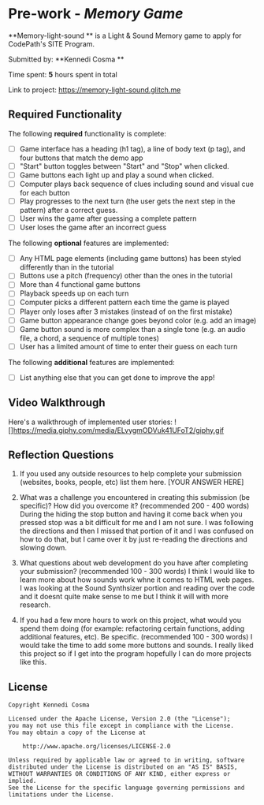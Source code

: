 # Pre-work - *Memory Game*

**Memory-light-sound ** is a Light & Sound Memory game to apply for CodePath's SITE Program. 

Submitted by: **Kennedi Cosma **

Time spent: **5** hours spent in total

Link to project: https://memory-light-sound.glitch.me

## Required Functionality

The following **required** functionality is complete:

* [ ] Game interface has a heading (h1 tag), a line of body text (p tag), and four buttons that match the demo app
* [ ] "Start" button toggles between "Start" and "Stop" when clicked. 
* [ ] Game buttons each light up and play a sound when clicked. 
* [ ] Computer plays back sequence of clues including sound and visual cue for each button
* [ ] Play progresses to the next turn (the user gets the next step in the pattern) after a correct guess. 
* [ ] User wins the game after guessing a complete pattern
* [ ] User loses the game after an incorrect guess

The following **optional** features are implemented:

* [ ] Any HTML page elements (including game buttons) has been styled differently than in the tutorial
* [ ] Buttons use a pitch (frequency) other than the ones in the tutorial
* [ ] More than 4 functional game buttons
* [ ] Playback speeds up on each turn
* [ ] Computer picks a different pattern each time the game is played
* [ ] Player only loses after 3 mistakes (instead of on the first mistake)
* [ ] Game button appearance change goes beyond color (e.g. add an image)
* [ ] Game button sound is more complex than a single tone (e.g. an audio file, a chord, a sequence of multiple tones)
* [ ] User has a limited amount of time to enter their guess on each turn

The following **additional** features are implemented:

- [ ] List anything else that you can get done to improve the app!

## Video Walkthrough

Here's a walkthrough of implemented user stories:
![]https://media.giphy.com/media/ELvygmODVuk41UFoT2/giphy.gif


## Reflection Questions
1. If you used any outside resources to help complete your submission (websites, books, people, etc) list them here. 
[YOUR ANSWER HERE]

2. What was a challenge you encountered in creating this submission (be specific)? How did you overcome it? (recommended 200 - 400 words) 
During the hiding the stop button and having it come back when you pressed stop was a bit difficult for me and I am not sure. I was following the directions and then I missed that portion of it and I was confused on how to do that, but I came over it by just re-reading the directions and slowing down. 

3. What questions about web development do you have after completing your submission? (recommended 100 - 300 words) 
I think I would like to learn more about how sounds work whne it comes to HTML web pages. I was looking at the Sound Synthsizer portion and reading over the code and it doesnt quite make sense to me but I think it will with more research. 

4. If you had a few more hours to work on this project, what would you spend them doing (for example: refactoring certain functions, adding additional features, etc). Be specific. (recommended 100 - 300 words) 
I would take the time to add some more buttons and sounds. I really liked this project so if I get into the program hopefully I can do more projects like this. 



## License

    Copyright Kennedi Cosma 

    Licensed under the Apache License, Version 2.0 (the "License");
    you may not use this file except in compliance with the License.
    You may obtain a copy of the License at

        http://www.apache.org/licenses/LICENSE-2.0

    Unless required by applicable law or agreed to in writing, software
    distributed under the License is distributed on an "AS IS" BASIS,
    WITHOUT WARRANTIES OR CONDITIONS OF ANY KIND, either express or implied.
    See the License for the specific language governing permissions and
    limitations under the License.
